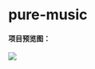 # pure-music
#### 项目预览图：
![](https://github.com/ZhouWeiPeng/projectPreviewImg/blob/master/pure-music.gif?raw=true)
<!-- #### 先运行node服务器（api是node.js版的）
#### api地址：(https://github.com/Binaryify/NeteaseCloudMusicApi)
#### 进入 /NeteaseCloudMusicApi 安装node服务器所需插件：
```
npm i
```

#### 运行node服务器：
```
node app.js
```

#### 返回根目录安装项目所需插件：
```
npm i
```

#### 最后运行
```
yarn serve
``` -->

